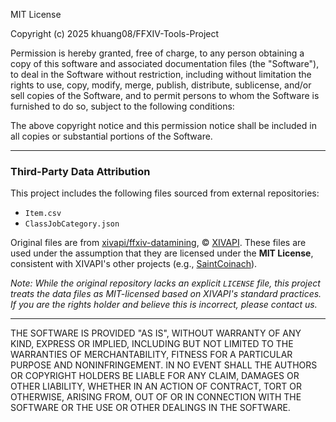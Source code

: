 MIT License

Copyright (c) 2025 khuang08/FFXIV-Tools-Project

Permission is hereby granted, free of charge, to any person obtaining a copy
of this software and associated documentation files (the "Software"), to deal
in the Software without restriction, including without limitation the rights
to use, copy, modify, merge, publish, distribute, sublicense, and/or sell
copies of the Software, and to permit persons to whom the Software is
furnished to do so, subject to the following conditions:

The above copyright notice and this permission notice shall be included in all
copies or substantial portions of the Software.

---
### Third-Party Data Attribution
This project includes the following files sourced from external repositories:
- `Item.csv`
- `ClassJobCategory.json`

Original files are from [xivapi/ffxiv-datamining](https://github.com/xivapi/ffxiv-datamining), 
© [XIVAPI](https://xivapi.com/). These files are used under the assumption that they are 
licensed under the **MIT License**, consistent with XIVAPI's other projects (e.g., 
[SaintCoinach](https://github.com/xivapi/SaintCoinach)).

*Note: While the original repository lacks an explicit `LICENSE` file, this project treats 
the data files as MIT-licensed based on XIVAPI's standard practices. If you are the rights 
holder and believe this is incorrect, please contact us.*

---
THE SOFTWARE IS PROVIDED "AS IS", WITHOUT WARRANTY OF ANY KIND, EXPRESS OR
IMPLIED, INCLUDING BUT NOT LIMITED TO THE WARRANTIES OF MERCHANTABILITY,
FITNESS FOR A PARTICULAR PURPOSE AND NONINFRINGEMENT. IN NO EVENT SHALL THE
AUTHORS OR COPYRIGHT HOLDERS BE LIABLE FOR ANY CLAIM, DAMAGES OR OTHER
LIABILITY, WHETHER IN AN ACTION OF CONTRACT, TORT OR OTHERWISE, ARISING FROM,
OUT OF OR IN CONNECTION WITH THE SOFTWARE OR THE USE OR OTHER DEALINGS IN THE
SOFTWARE.